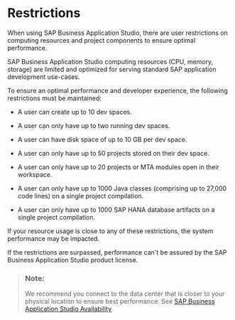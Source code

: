 <!-- loio76db36227d294201a9ac27dd4ade32aa -->

# Restrictions

When using SAP Business Application Studio, there are user restrictions on computing resources and project components to ensure optimal performance.

SAP Business Application Studio computing resources \(CPU, memory, storage\) are limited and optimized for serving standard SAP application development use-cases.

To ensure an optimal performance and developer experience, the following restrictions must be maintained:

-   A user can create up to 10 dev spaces.

-   A user can only have up to two running dev spaces.

-   A user can have disk space of up to 10 GB per dev space.

-   A user can only have up to 50 projects stored on their dev space.

-   A user can only have up to 20 projects or MTA modules open in their workspace.

-   A user can only have up to 1000 Java classes \(comprising up to 27,000 code lines\) on a single project compilation.

-   A user can only have up to 1000 SAP HANA database artifacts on a single project compilation.


If your resource usage is close to any of these restrictions, the system performance may be impacted.

If the restrictions are surpassed, performance can't be assured by the SAP Business Application Studio product license.

> ### Note:  
> We recommend you connect to the data center that is closer to your physical location to ensure best performance. See [SAP Business Application Studio Availability](sap-business-application-studio-availability-8509485.md)

